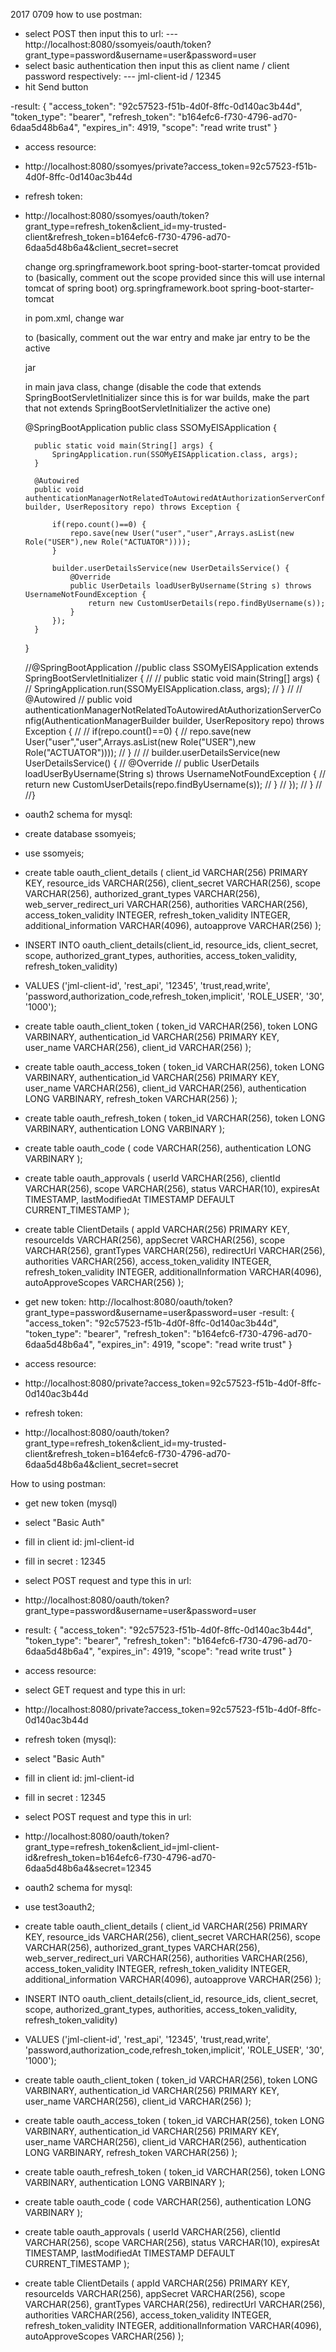 
2017 0709 how to use postman:
- select POST then input this to url:
--- http://localhost:8080/ssomyeis/oauth/token?grant_type=password&username=user&password=user
- select basic authentication then input this as client name / client password respectively:
--- jml-client-id / 12345
- hit Send button

-result:
{
  "access_token": "92c57523-f51b-4d0f-8ffc-0d140ac3b44d",
  "token_type": "bearer",
  "refresh_token": "b164efc6-f730-4796-ad70-6daa5d48b6a4",
  "expires_in": 4919,
  "scope": "read write trust"
}

- access resource:
- http://localhost:8080/ssomyes/private?access_token=92c57523-f51b-4d0f-8ffc-0d140ac3b44d


- refresh token:
- http://localhost:8080/ssomyes/oauth/token?grant_type=refresh_token&client_id=my-trusted-client&refresh_token=b164efc6-f730-4796-ad70-6daa5d48b6a4&client_secret=secret


  change
        <dependency>
            <groupId>org.springframework.boot</groupId>
            <artifactId>spring-boot-starter-tomcat</artifactId>
            <scope>provided</scope>
        </dependency>
  to (basically, comment out the scope provided since this will use internal tomcat of spring boot)
        <dependency>
            <groupId>org.springframework.boot</groupId>
            <artifactId>spring-boot-starter-tomcat</artifactId>
            <!--<scope>provided</scope>-->
        </dependency>

  in pom.xml, change
    <packaging>war</packaging>
    <!--packaging>jar</packaging-->
  to  (basically, comment out the war entry and make jar entry to be the active
    <!--packaging>war</packaging-->
    <packaging>jar</packaging>


  in main java class, change (disable the code that extends SpringBootServletInitializer
  since this is for war builds, make the part that not extends SpringBootServletInitializer
  the active one)

    @SpringBootApplication
    public class SSOMyEISApplication {

        public static void main(String[] args) {
            SpringApplication.run(SSOMyEISApplication.class, args);
        }

        @Autowired
        public void authenticationManagerNotRelatedToAutowiredAtAuthorizationServerConfig(AuthenticationManagerBuilder builder, UserRepository repo) throws Exception {

            if(repo.count()==0) {
                repo.save(new User("user","user",Arrays.asList(new Role("USER"),new Role("ACTUATOR"))));
            }

            builder.userDetailsService(new UserDetailsService() {
                @Override
                public UserDetails loadUserByUsername(String s) throws UsernameNotFoundException {
                    return new CustomUserDetails(repo.findByUsername(s));
                }
            });
        }

    }


    //@SpringBootApplication
    //public class SSOMyEISApplication extends SpringBootServletInitializer {
    //
    //    public static void main(String[] args) {
    //        SpringApplication.run(SSOMyEISApplication.class, args);
    //    }
    //
    //    @Autowired
    //    public void authenticationManagerNotRelatedToAutowiredAtAuthorizationServerConfig(AuthenticationManagerBuilder builder, UserRepository repo) throws Exception {
    //
    //        if(repo.count()==0) {
    //            repo.save(new User("user","user",Arrays.asList(new Role("USER"),new Role("ACTUATOR"))));
    //        }
    //
    //        builder.userDetailsService(new UserDetailsService() {
    //            @Override
    //            public UserDetails loadUserByUsername(String s) throws UsernameNotFoundException {
    //                return new CustomUserDetails(repo.findByUsername(s));
    //            }
    //        });
    //    }
    //
    //}




- oauth2 schema for mysql:
- create database ssomyeis;
- use ssomyeis;

- create table oauth_client_details (
  client_id VARCHAR(256) PRIMARY KEY,
  resource_ids VARCHAR(256),
  client_secret VARCHAR(256),
  scope VARCHAR(256),
  authorized_grant_types VARCHAR(256),
  web_server_redirect_uri VARCHAR(256),
  authorities VARCHAR(256),
  access_token_validity INTEGER,
  refresh_token_validity INTEGER,
  additional_information VARCHAR(4096),
  autoapprove VARCHAR(256)
);


- INSERT INTO oauth_client_details(client_id, resource_ids, client_secret, scope, authorized_grant_types, authorities, access_token_validity, refresh_token_validity)
- VALUES ('jml-client-id', 'rest_api', '12345', 'trust,read,write', 'password,authorization_code,refresh_token,implicit', 'ROLE_USER', '30', '1000');


- create table oauth_client_token (
  token_id VARCHAR(256),
  token LONG VARBINARY,
  authentication_id VARCHAR(256) PRIMARY KEY,
  user_name VARCHAR(256),
  client_id VARCHAR(256)
);


- create table oauth_access_token (
  token_id VARCHAR(256),
  token LONG VARBINARY,
  authentication_id VARCHAR(256) PRIMARY KEY,
  user_name VARCHAR(256),
  client_id VARCHAR(256),
  authentication LONG VARBINARY,
  refresh_token VARCHAR(256)
);


- create table oauth_refresh_token (
  token_id VARCHAR(256),
  token LONG VARBINARY,
  authentication LONG VARBINARY
);


- create table oauth_code (
  code VARCHAR(256), authentication LONG VARBINARY
);

- create table oauth_approvals (
	userId VARCHAR(256),
	clientId VARCHAR(256),
	scope VARCHAR(256),
	status VARCHAR(10),
	expiresAt TIMESTAMP,
	lastModifiedAt TIMESTAMP DEFAULT CURRENT_TIMESTAMP
);


- create table ClientDetails (
  appId VARCHAR(256) PRIMARY KEY,
  resourceIds VARCHAR(256),
  appSecret VARCHAR(256),
  scope VARCHAR(256),
  grantTypes VARCHAR(256),
  redirectUrl VARCHAR(256),
  authorities VARCHAR(256),
  access_token_validity INTEGER,
  refresh_token_validity INTEGER,
  additionalInformation VARCHAR(4096),
  autoApproveScopes VARCHAR(256)
);




- get new token:
    http://localhost:8080/oauth/token?grant_type=password&username=user&password=user
-result:
{
  "access_token": "92c57523-f51b-4d0f-8ffc-0d140ac3b44d",
  "token_type": "bearer",
  "refresh_token": "b164efc6-f730-4796-ad70-6daa5d48b6a4",
  "expires_in": 4919,
  "scope": "read write trust"
}

- access resource:
- http://localhost:8080/private?access_token=92c57523-f51b-4d0f-8ffc-0d140ac3b44d


- refresh token:
- http://localhost:8080/oauth/token?grant_type=refresh_token&client_id=my-trusted-client&refresh_token=b164efc6-f730-4796-ad70-6daa5d48b6a4&client_secret=secret



How to using postman:


- get new token (mysql)
- select "Basic Auth"
- fill in client id: jml-client-id
- fill in secret   : 12345
- select POST request and type this in url:
- http://localhost:8080/oauth/token?grant_type=password&username=user&password=user

- result:
{
  "access_token": "92c57523-f51b-4d0f-8ffc-0d140ac3b44d",
  "token_type": "bearer",
  "refresh_token": "b164efc6-f730-4796-ad70-6daa5d48b6a4",
  "expires_in": 4919,
  "scope": "read write trust"
}


- access resource:
- select GET request and type this in url:
- http://localhost:8080/private?access_token=92c57523-f51b-4d0f-8ffc-0d140ac3b44d


- refresh token (mysql):
- select "Basic Auth"
- fill in client id: jml-client-id
- fill in secret   : 12345
- select POST request and type this in url:
- http://localhost:8080/oauth/token?grant_type=refresh_token&client_id=jml-client-id&refresh_token=b164efc6-f730-4796-ad70-6daa5d48b6a4&secret=12345




- oauth2 schema for mysql:

- use test3oauth2;

- create table oauth_client_details (
  client_id VARCHAR(256) PRIMARY KEY,
  resource_ids VARCHAR(256),
  client_secret VARCHAR(256),
  scope VARCHAR(256),
  authorized_grant_types VARCHAR(256),
  web_server_redirect_uri VARCHAR(256),
  authorities VARCHAR(256),
  access_token_validity INTEGER,
  refresh_token_validity INTEGER,
  additional_information VARCHAR(4096),
  autoapprove VARCHAR(256)
);


- INSERT INTO oauth_client_details(client_id, resource_ids, client_secret, scope, authorized_grant_types, authorities, access_token_validity, refresh_token_validity)
- VALUES ('jml-client-id', 'rest_api', '12345', 'trust,read,write', 'password,authorization_code,refresh_token,implicit', 'ROLE_USER', '30', '1000');


- create table oauth_client_token (
  token_id VARCHAR(256),
  token LONG VARBINARY,
  authentication_id VARCHAR(256) PRIMARY KEY,
  user_name VARCHAR(256),
  client_id VARCHAR(256)
);


- create table oauth_access_token (
  token_id VARCHAR(256),
  token LONG VARBINARY,
  authentication_id VARCHAR(256) PRIMARY KEY,
  user_name VARCHAR(256),
  client_id VARCHAR(256),
  authentication LONG VARBINARY,
  refresh_token VARCHAR(256)
);


- create table oauth_refresh_token (
  token_id VARCHAR(256),
  token LONG VARBINARY,
  authentication LONG VARBINARY
);


- create table oauth_code (
  code VARCHAR(256), authentication LONG VARBINARY
);

- create table oauth_approvals (
	userId VARCHAR(256),
	clientId VARCHAR(256),
	scope VARCHAR(256),
	status VARCHAR(10),
	expiresAt TIMESTAMP,
	lastModifiedAt TIMESTAMP DEFAULT CURRENT_TIMESTAMP
);


- create table ClientDetails (
  appId VARCHAR(256) PRIMARY KEY,
  resourceIds VARCHAR(256),
  appSecret VARCHAR(256),
  scope VARCHAR(256),
  grantTypes VARCHAR(256),
  redirectUrl VARCHAR(256),
  authorities VARCHAR(256),
  access_token_validity INTEGER,
  refresh_token_validity INTEGER,
  additionalInformation VARCHAR(4096),
  autoApproveScopes VARCHAR(256)
);



